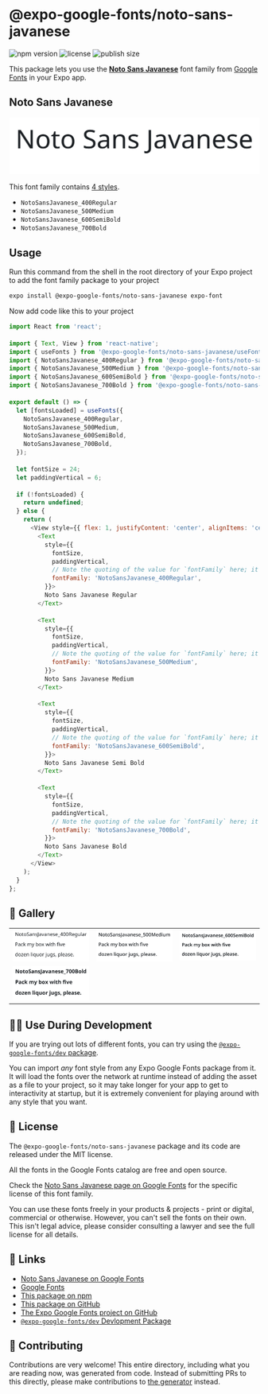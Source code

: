 # @expo-google-fonts/noto-sans-javanese

![npm version](https://flat.badgen.net/npm/v/@expo-google-fonts/noto-sans-javanese)
![license](https://flat.badgen.net/github/license/expo/google-fonts)
![publish size](https://flat.badgen.net/packagephobia/install/@expo-google-fonts/noto-sans-javanese)

This package lets you use the [**Noto Sans Javanese**](https://fonts.google.com/specimen/Noto+Sans+Javanese) font family from [Google Fonts](https://fonts.google.com/) in your Expo app.

## Noto Sans Javanese

![Noto Sans Javanese](./font-family.png)

This font family contains [4 styles](#-gallery).

- `NotoSansJavanese_400Regular`
- `NotoSansJavanese_500Medium`
- `NotoSansJavanese_600SemiBold`
- `NotoSansJavanese_700Bold`

## Usage

Run this command from the shell in the root directory of your Expo project to add the font family package to your project
```sh
expo install @expo-google-fonts/noto-sans-javanese expo-font
```

Now add code like this to your project
```js
import React from 'react';

import { Text, View } from 'react-native';
import { useFonts } from '@expo-google-fonts/noto-sans-javanese/useFonts';
import { NotoSansJavanese_400Regular } from '@expo-google-fonts/noto-sans-javanese/400Regular';
import { NotoSansJavanese_500Medium } from '@expo-google-fonts/noto-sans-javanese/500Medium';
import { NotoSansJavanese_600SemiBold } from '@expo-google-fonts/noto-sans-javanese/600SemiBold';
import { NotoSansJavanese_700Bold } from '@expo-google-fonts/noto-sans-javanese/700Bold';

export default () => {
  let [fontsLoaded] = useFonts({
    NotoSansJavanese_400Regular,
    NotoSansJavanese_500Medium,
    NotoSansJavanese_600SemiBold,
    NotoSansJavanese_700Bold,
  });

  let fontSize = 24;
  let paddingVertical = 6;

  if (!fontsLoaded) {
    return undefined;
  } else {
    return (
      <View style={{ flex: 1, justifyContent: 'center', alignItems: 'center' }}>
        <Text
          style={{
            fontSize,
            paddingVertical,
            // Note the quoting of the value for `fontFamily` here; it expects a string!
            fontFamily: 'NotoSansJavanese_400Regular',
          }}>
          Noto Sans Javanese Regular
        </Text>

        <Text
          style={{
            fontSize,
            paddingVertical,
            // Note the quoting of the value for `fontFamily` here; it expects a string!
            fontFamily: 'NotoSansJavanese_500Medium',
          }}>
          Noto Sans Javanese Medium
        </Text>

        <Text
          style={{
            fontSize,
            paddingVertical,
            // Note the quoting of the value for `fontFamily` here; it expects a string!
            fontFamily: 'NotoSansJavanese_600SemiBold',
          }}>
          Noto Sans Javanese Semi Bold
        </Text>

        <Text
          style={{
            fontSize,
            paddingVertical,
            // Note the quoting of the value for `fontFamily` here; it expects a string!
            fontFamily: 'NotoSansJavanese_700Bold',
          }}>
          Noto Sans Javanese Bold
        </Text>
      </View>
    );
  }
};

```

## 🔡 Gallery


||||
|-|-|-|
|![NotoSansJavanese_400Regular](.//400Regular/NotoSansJavanese_400Regular.ttf.png)|![NotoSansJavanese_500Medium](.//500Medium/NotoSansJavanese_500Medium.ttf.png)|![NotoSansJavanese_600SemiBold](.//600SemiBold/NotoSansJavanese_600SemiBold.ttf.png)||
|![NotoSansJavanese_700Bold](.//700Bold/NotoSansJavanese_700Bold.ttf.png)||||


## 👩‍💻 Use During Development

If you are trying out lots of different fonts, you can try using the [`@expo-google-fonts/dev` package](https://github.com/expo/google-fonts/tree/master/font-packages/dev#readme).

You can import *any* font style from any Expo Google Fonts package from it. It will load the fonts
over the network at runtime instead of adding the asset as a file to your project, so it may take longer
for your app to get to interactivity at startup, but it is extremely convenient
for playing around with any style that you want.

## 📖 License

The `@expo-google-fonts/noto-sans-javanese` package and its code are released under the MIT license.

All the fonts in the Google Fonts catalog are free and open source.

Check the [Noto Sans Javanese page on Google Fonts](https://fonts.google.com/specimen/Noto+Sans+Javanese) for the specific license of this font family.

You can use these fonts freely in your products & projects - print or digital, commercial or otherwise. However, you can't sell the fonts on their own. This isn't legal advice, please consider consulting a lawyer and see the full license for all details.

## 🔗 Links

- [Noto Sans Javanese on Google Fonts](https://fonts.google.com/specimen/Noto+Sans+Javanese)
- [Google Fonts](https://fonts.google.com/)
- [This package on npm](https://www.npmjs.com/package/@expo-google-fonts/noto-sans-javanese)
- [This package on GitHub](https://github.com/expo/google-fonts/tree/master/font-packages/noto-sans-javanese)
- [The Expo Google Fonts project on GitHub](https://github.com/expo/google-fonts)
- [`@expo-google-fonts/dev` Devlopment Package](https://github.com/expo/google-fonts/tree/master/font-packages/dev)

## 🤝 Contributing

Contributions are very welcome! This entire directory, including what you are reading now, was generated from code. Instead of submitting PRs to this directly, please make contributions to [the generator](https://github.com/expo/google-fonts/tree/master/packages/generator) instead.
